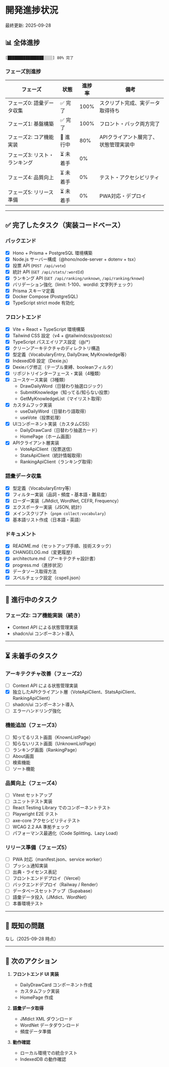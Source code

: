 # 開発進捗状況

最終更新: 2025-09-28

## 📊 全体進捗

```
[████████████████░░░░] 80% 完了
```

### フェーズ別進捗

| フェーズ | 状態 | 進捗率 | 備考 |
|---------|------|--------|------|
| フェーズ0: 語彙データ収集 | ✅ 完了 | 100% | スクリプト完成、実データ取得待ち |
| フェーズ1: 基盤構築 | ✅ 完了 | 100% | フロント・バック両方完了 |
| フェーズ2: コア機能実装 | 🚧 進行中 | 80% | APIクライアント層完了、状態管理実装中 |
| フェーズ3: リスト・ランキング | ⏳ 未着手 | 0% | |
| フェーズ4: 品質向上 | ⏳ 未着手 | 0% | テスト・アクセシビリティ |
| フェーズ5: リリース準備 | ⏳ 未着手 | 0% | PWA対応・デプロイ |

---

## ✅ 完了したタスク（実装コードベース）

### バックエンド
- [x] Hono + Prisma + PostgreSQL 環境構築
- [x] Node.js サーバー構成（@hono/node-server + dotenv + tsx）
- [x] 投票 API (`POST /api/vote`)
- [x] 統計 API (`GET /api/stats/:wordId`)
- [x] ランキング API (`GET /api/ranking/unknown`, `/api/ranking/known`)
- [x] バリデーション強化（limit: 1-100、wordId: 文字列チェック）
- [x] Prisma スキーマ定義
- [x] Docker Compose (PostgreSQL)
- [x] TypeScript strict mode 有効化

### フロントエンド
- [x] Vite + React + TypeScript 環境構築
- [x] Tailwind CSS 設定（v4 + @tailwindcss/postcss）
- [x] TypeScript パスエイリアス設定（@/*）
- [x] クリーンアーキテクチャのディレクトリ構造
- [x] 型定義（VocabularyEntry, DailyDraw, MyKnowledge等）
- [x] IndexedDB 設定（Dexie.js）
- [x] Dexieバグ修正（テーブル束縛、booleanフィルタ）
- [x] リポジトリインターフェース・実装（4種類）
- [x] ユースケース実装（3種類）
  - DrawDailyWord（日替わり抽選ロジック）
  - SubmitKnowledge（知ってる/知らない投票）
  - GetMyKnowledgeList（マイリスト取得）
- [x] カスタムフック実装
  - useDailyWord（日替わり語取得）
  - useVote（投票処理）
- [x] UIコンポーネント実装（カスタムCSS）
  - DailyDrawCard（日替わり抽選カード）
  - HomePage（ホーム画面）
- [x] APIクライアント層実装
  - VoteApiClient（投票送信）
  - StatsApiClient（統計情報取得）
  - RankingApiClient（ランキング取得）

### 語彙データ収集
- [x] 型定義（VocabularyEntry等）
- [x] フィルター実装（品詞・頻度・基本語・難易度）
- [x] ローダー実装（JMdict, WordNet, CEFR, Frequency）
- [x] エクスポーター実装（JSON, 統計）
- [x] メインスクリプト（`pnpm collect:vocabulary`）
- [x] 基本語リスト作成（日本語・英語）

### ドキュメント
- [x] README.md（セットアップ手順、技術スタック）
- [x] CHANGELOG.md（変更履歴）
- [x] architecture.md（アーキテクチャ設計書）
- [x] progress.md（進捗状況）
- [x] データソース取得方法
- [x] スペルチェック設定（cspell.json）

---

## 🚧 進行中のタスク

### フェーズ2: コア機能実装（続き）
- Context API による状態管理実装
- shadcn/ui コンポーネント導入

---

## ⏳ 未着手のタスク

### アーキテクチャ改善（フェーズ2）
- [ ] Context API による状態管理実装
- [x] 独立したAPIクライアント層（VoteApiClient、StatsApiClient、RankingApiClient）
- [ ] shadcn/ui コンポーネント導入
- [ ] エラーハンドリング強化

### 機能追加（フェーズ3）
- [ ] 知ってるリスト画面（KnownListPage）
- [ ] 知らないリスト画面（UnknownListPage）
- [ ] ランキング画面（RankingPage）
- [ ] About画面
- [ ] 検索機能
- [ ] ソート機能

### 品質向上（フェーズ4）
- [ ] Vitest セットアップ
- [ ] ユニットテスト実装
- [ ] React Testing Library でのコンポーネントテスト
- [ ] Playwright E2E テスト
- [ ] axe-core アクセシビリティテスト
- [ ] WCAG 2.2 AA 準拠チェック
- [ ] パフォーマンス最適化（Code Splitting、Lazy Load）

### リリース準備（フェーズ5）
- [ ] PWA 対応（manifest.json、service worker）
- [ ] プッシュ通知実装
- [ ] 出典・ライセンス表記
- [ ] フロントエンドデプロイ（Vercel）
- [ ] バックエンドデプロイ（Railway / Render）
- [ ] データベースセットアップ（Supabase）
- [ ] 語彙データ投入（JMdict、WordNet）
- [ ] 本番環境テスト

---

## 🐛 既知の問題

なし（2025-09-28 時点）

---

## 📝 次のアクション

1. **フロントエンド UI 実装**
   - DailyDrawCard コンポーネント作成
   - カスタムフック実装
   - HomePage 作成
   
2. **語彙データ取得**
   - JMdict XML ダウンロード
   - WordNet データダウンロード
   - 頻度データ準備
   
3. **動作確認**
   - ローカル環境での統合テスト
   - IndexedDB の動作確認